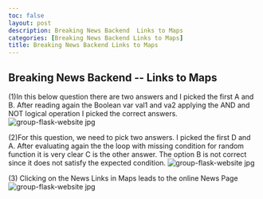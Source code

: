 ```yaml
---
toc: false
layout: post
description: Breaking News Backend  Links to Maps
categories: [Breaking News Backend Links to Maps]
title: Breaking News Backend Links to Maps
---
```


## Breaking News Backend -- Links to Maps


 (1)In this below question there are two answers and I picked the first A and B. After reading again the Boolean var val1 and va2 applying the AND and NOT logical operation I picked the correct answers.
<img src="{{site.baseurl}}/images/q1.jpg" alt="group-flask-website jpg">

(2)For this question, we need to pick two answers.  I picked the first D and A. After evaluating again the the loop with missing condition for random function it is very clear C is the other answer. The option B is not correct since it does not satisfy the expected condition.
<img src="{{site.baseurl}}/images/q2.jpg" alt="group-flask-website jpg">

 (3) Clicking on the News Links in Maps leads to the online News Page
<img src="{{site.baseurl}}/images/maps2news.png" alt="group-flask-website jpg">
